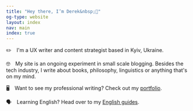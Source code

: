 ```yaml
---
title: "Hey there, I’m Derek&nbsp;👋"
og-type: website
layout: index
nav: main
index: true
---
```


✏️&emsp;I'm a UX writer and content strategist based in Kyiv, Ukraine.

🤓&emsp;My site is an ongoing experiment in small scale blogging. Besides the tech industry, I write about books, philosophy, linguistics or anything that's on my mind.

🖥&emsp;Want to see my professional writing? Check out my [portfolio](/portfolio).

🗣&emsp;Learning English? Head over to my [English guides](/english).

